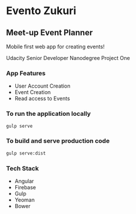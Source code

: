 # Evento Zukuri #
## Meet-up Event Planner ##
Mobile first web app for creating events!

Udacity Senior Developer Nanodegree Project One

### App Features ###
  * User Account Creation
  * Event Creation
  * Read access to Events

### To run the application locally ###
```bash
gulp serve
```
### To build and serve production code ###
```bash
gulp serve:dist
```
### Tech Stack ###
  * Angular
  * Firebase
  * Gulp
  * Yeoman
  * Bower